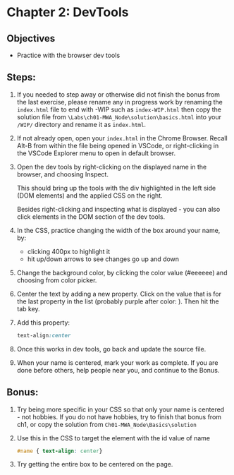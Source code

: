 # Chapter 2: DevTools

## Objectives
* Practice with the browser dev tools

## Steps:

1. If you needed to step away or otherwise did not finish the bonus from the last exercise, please rename any in progress work by renaming the `index.html` file to end with -WIP such as `index-WIP.html` then copy the solution file from `\Labs\ch01-MWA_Node\solution\basics.html` into your `/WIP/` directory and rename it as `index.html`.

1. If not already open, open your `index.html` in the Chrome Browser. Recall Alt-B from within the file being opened in VSCode, or right-clicking in the VSCode Explorer menu to open in default browser.

1. Open the dev tools by right-clicking on the displayed name in the browser, and choosing Inspect. 

    This should bring up the tools with the div highlighted in the left side (DOM elements) and the applied CSS on the right.

    Besides right-clicking and inspecting what is displayed - you can also click elements in the DOM section of the dev tools. 
    
1. In the CSS, practice changing the width of the box around your name, by:
    * clicking 400px to highlight it
    * hit up/down arrows to see changes go up and down

1. Change the background color, by clicking the color value (#eeeeee) and choosing from color picker. 

1. Center the text by adding a new property. Click on the value that is for the last property in the list (probably purple after color: ). Then hit the tab key.

1. Add this property:   
    ```CSS
    text-align:center
    ```

1. Once this works in dev tools, go back and update the source file.

1. When your name is centered, mark your work as complete.  If you are done before others, help people near you, and continue to the Bonus.

## Bonus:

1. Try being more specific in your CSS so that only your name is centered - not hobbies.
    If you do not have hobbies, try to finish that bonus from ch1, or copy the solution from `Ch01-MWA_Node\Basics\solution`


1. Use this in the CSS to target the element with the id value of name
    ```CSS
    #name { text-align: center}
    ```

1. Try getting the entire box to be centered on the page.
